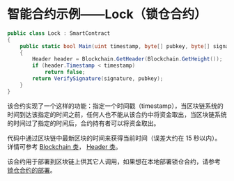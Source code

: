 # 智能合约示例——Lock（锁仓合约）

```c#
public class Lock : SmartContract
{
    public static bool Main(uint timestamp, byte[] pubkey, byte[] signature)
    {
        Header header = Blockchain.GetHeader(Blockchain.GetHeight());
        if (header.Timestamp < timestamp)
            return false;
        return VerifySignature(signature, pubkey);
    }
}
```

该合约实现了一个这样的功能：指定一个时间戳（timestamp），当区块链系统的时间到达该指定的时间之前，任何人也不能从该合约中将资金取出，当区块链系统的时间过了指定的时间后，合约持有者可以将资金取出。

代码中通过区块链中最新区块的时间来获得当前时间（误差大约在 15 秒以内）。详情可参考 [Blockchain 类](../fw/dotnet/neo/Blockchain.md)，   [Header 类](../fw/dotnet/neo/Header.md)。

该合约用于部署到区块链上供其它人调用，如果想在本地部署锁仓合约，请参考 [锁仓合约的部署](Lock2.md)。